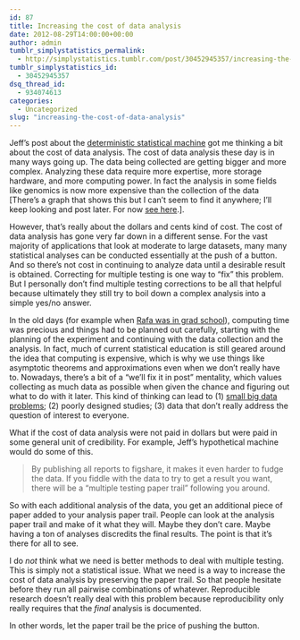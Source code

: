 ```yaml
---
id: 87
title: Increasing the cost of data analysis
date: 2012-08-29T14:00:00+00:00
author: admin
tumblr_simplystatistics_permalink:
  - http://simplystatistics.tumblr.com/post/30452945357/increasing-the-cost-of-data-analysis
tumblr_simplystatistics_id:
  - 30452945357
dsq_thread_id:
  - 934074613
categories:
  - Uncategorized
slug: "increasing-the-cost-of-data-analysis"
---
```

Jeff&#8217;s post about the <a href="http://simplystatistics.org/post/30315018436/a-deterministic-statistical-machine" target="_blank">deterministic statistical machine</a> got me thinking a bit about the cost of data analysis. The cost of data analysis these day is in many ways going up. The data being collected are getting bigger and more complex. Analyzing these data require more expertise, more storage hardware, and more computing power. In fact the analysis in some fields like genomics is now more expensive than the collection of the data [There&#8217;s a graph that shows this but I can&#8217;t seem to find it anywhere; I&#8217;ll keep looking and post later. For now <a href="http://www.nytimes.com/2011/12/01/business/dna-sequencing-caught-in-deluge-of-data.html" target="_blank">see here</a>.].

However, that&#8217;s really about the dollars and cents kind of cost. The cost of data analysis has gone very far down in a different sense. For the vast majority of applications that look at moderate to large datasets, many many statistical analyses can be conducted essentially at the push of a button. And so there&#8217;s not cost in continuing to analyze data until a desirable result is obtained. Correcting for multiple testing is one way to &#8220;fix&#8221; this problem. But I personally don&#8217;t find multiple testing corrections to be all that helpful because ultimately they still try to boil down a complex analysis into a simple yes/no answer.

In the old days (for example when <a href="http://web.archive.org/web/19970717063350/http://www.stat.berkeley.edu/users/rafa/index.html" target="_blank">Rafa was in grad school</a>), computing time was precious and things had to be planned out carefully, starting with the planning of the experiment and continuing with the data collection and the analysis. In fact, much of current statistical education is still geared around the idea that computing is expensive, which is why we use things like asymptotic theorems and approximations even when we don&#8217;t really have to. Nowadays, there&#8217;s a bit of a &#8220;we&#8217;ll fix it in post&#8221; mentality, which values collecting as much data as possible when given the chance and figuring out what to do with it later. This kind of thinking can lead to (1) <a href="http://simplystatistics.org/post/25924012903/the-problem-with-small-big-data" target="_blank">small big data problems</a>; (2) poorly designed studies; (3) data that don&#8217;t really address the question of interest to everyone.

What if the cost of data analysis were not paid in dollars but were paid in some general unit of credibility. For example, Jeff&#8217;s hypothetical machine would do some of this.

> <span>By publishing all reports to figshare, it makes it even harder to fudge the data. If you fiddle with the data to try to get a result you want, there will be a “multiple testing paper trail” following you around. </span>

So with each additional analysis of the data, you get an additional piece of paper added to your analysis paper trail. People can look at the analysis paper trail and make of it what they will. Maybe they don&#8217;t care. Maybe having a ton of analyses discredits the final results. The point is that it&#8217;s there for all to see.

I do _not_ think what we need is better methods to deal with multiple testing. This is simply not a statistical issue. What we need is a way to increase the cost of data analysis by preserving the paper trail. So that people hesitate before they run all pairwise combinations of whatever. Reproducible research doesn&#8217;t really deal with this problem because reproducibility only really requires that the _final_ analysis is documented.

In other words, let the paper trail be the price of pushing the button.
